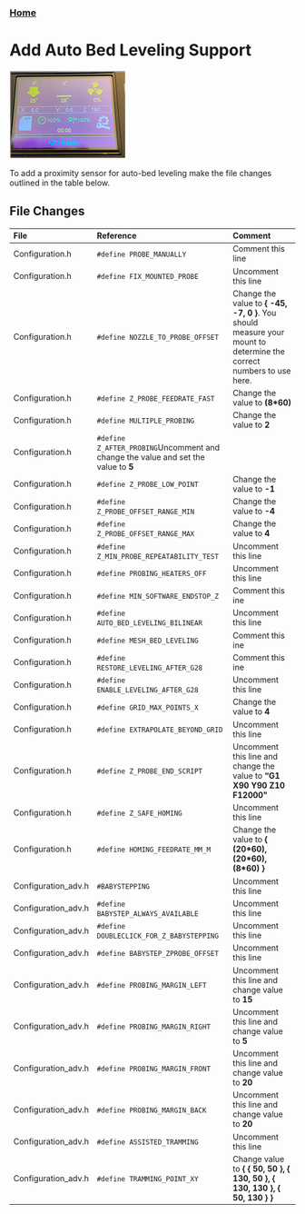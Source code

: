 ### [Home](https://3dp-tech.github.io/Kingroon-KP3/)

# Add Auto Bed Leveling Support
![](https://github.com/3DP-Tech/Kingroon-KP3/raw/main/Images/screen-205.png)

To add a proximity sensor for auto-bed leveling make the file changes outlined in the table below.

## File Changes

|File|Reference|Comment|
|:-|:-|:-|
|Configuration.h|`#define PROBE_MANUALLY`|Comment this line|
|Configuration.h|`#define FIX_MOUNTED_PROBE`| Uncomment this line|
|Configuration.h|`#define NOZZLE_TO_PROBE_OFFSET`|Change the value to **{ -45, -7, 0 }**. You should measure your mount to determine the correct numbers to use here.|
|Configuration.h|`#define Z_PROBE_FEEDRATE_FAST`|Change the value to **(8\*60)**|
|Configuration.h|`#define MULTIPLE_PROBING`|Change the value to **2**|
|Configuration.h|`#define Z_AFTER_PROBING`Uncomment and change the value and set the value to **5**|
|Configuration.h|`#define Z_PROBE_LOW_POINT`|Change the value to **-1**|
|Configuration.h|`#define Z_PROBE_OFFSET_RANGE_MIN`|Change the value to **-4**|
|Configuration.h|`#define Z_PROBE_OFFSET_RANGE_MAX`|Change the value to **4**|
|Configuration.h|`#define Z_MIN_PROBE_REPEATABILITY_TEST`|Uncomment this line|
|Configuration.h|`#define PROBING_HEATERS_OFF`|Uncomment this line|
|Configuration.h|`#define MIN_SOFTWARE_ENDSTOP_Z`|Comment this ine|
|Configuration.h|`#define AUTO_BED_LEVELING_BILINEAR`|Uncomment this line|
|Configuration.h|`#define MESH_BED_LEVELING`|Comment this ine|
|Configuration.h|`#define RESTORE_LEVELING_AFTER_G28`|Comment this ine|
|Configuration.h|`#define ENABLE_LEVELING_AFTER_G28`|Uncomment this line|
|Configuration.h|`#define GRID_MAX_POINTS_X`|Change the value to **4**|
|Configuration.h|`#define EXTRAPOLATE_BEYOND_GRID`|Uncomment this line|
|Configuration.h|`#define Z_PROBE_END_SCRIPT`|Uncomment this line and change the value to **“G1 X90 Y90 Z10 F12000"**|
|Configuration.h|`#define Z_SAFE_HOMING`|Uncomment this line|
|Configuration.h|`#define HOMING_FEEDRATE_MM_M`|Change the value to **{ (20\*60), (20\*60), (8\*60) }**|
|Configuration_adv.h|`#BABYSTEPPING`|Uncomment this line|
|Configuration_adv.h|`#define BABYSTEP_ALWAYS_AVAILABLE `|Uncomment this line|
|Configuration_adv.h|`#define DOUBLECLICK_FOR_Z_BABYSTEPPING`|Uncomment this line|
|Configuration_adv.h|`#define BABYSTEP_ZPROBE_OFFSET`|Uncomment this line|
|Configuration_adv.h|`#define PROBING_MARGIN_LEFT`|Uncomment this line and change value to **15**|
|Configuration_adv.h|`#define PROBING_MARGIN_RIGHT`|Uncomment this line and change value to **5**|
|Configuration_adv.h|`#define PROBING_MARGIN_FRONT`|Uncomment this line and change value to **20**|
|Configuration_adv.h|`#define PROBING_MARGIN_BACK`|Uncomment this line and change value to **20**|
|Configuration_adv.h|`#define ASSISTED_TRAMMING`|Uncomment this line|
|Configuration_adv.h|`#define TRAMMING_POINT_XY`|Change value to **{ { 50, 50 }, { 130,  50 }, { 130, 130 }, { 50, 130 } }**|
